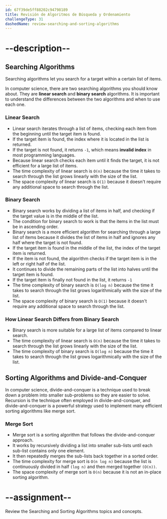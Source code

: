```yaml
---
id: 67f39de5ff88202c94798189
title: Revisión de Algoritmos de Búsqueda y Ordenamiento
challengeType: 31
dashedName: review-searching-and-sorting-algorithms
---
```


# --description--

## Searching Algorithms

Searching algorithms let you search for a target within a certain list of items.

In computer science, there are two searching algorithms you should know about. They are **linear search** and **binary search** algorithms. It is important to understand the differences between the two algorithms and when to use each one.

### Linear Search

- Linear search iterates through a list of items, checking each item from the beginning until the target item is found.
- If the target item is found, the index where it is located in the list is returned.
- If the target is not found, it returns `-1`, which means **invalid index** in most programming languages.
- Because linear search checks each item until it finds the target, it is not efficient for a large list of items.
- The time complexity of linear search is  `O(n)` because the time it takes to search through the list grows linearly with the size of the list.
- The space complexity of linear search is `O(1)` because it doesn't require any additional space to search through the list.

### Binary Search

- Binary search works by dividing a list of items in half, and checking if the target value is in the middle of the list.
- The condition for binary search to work is that the items in the list must be in ascending order.
- Binary search is a more efficient algorithm for searching through a large list of items because it divides the list of items in half and ignores any half where the target is not found.
- If the target item is found in the middle of the list, the index of the target item is returned.
- If the item is not found, the algorithm checks if the target item is in the left or right half of the list.
- It continues to divide the remaining parts of the list into halves until the target item is found.
- If the target item is finally not found in the list, it returns `-1`
- The time complexity of binary search is `O(log n)` because the time it takes to search through the list grows logarithmically with the size of the list.
- The space complexity of binary search is `O(1)` because it doesn't require any additional space to search through the list.

### How Linear Search Differs from Binary Search

- Binary search is more suitable for a large list of items compared to linear search.
- The time complexity of linear search is  `O(n)` because the time it takes to search through the list grows linearly with the size of the list.
- The time complexity of binary search is `O(log n)` because the time it takes to search through the list grows logarithmically with the size of the list.

## Sorting Algorithms and Divide-and-Conquer

In computer science, divide-and-conquer is a technique used to break down a problem into smaller sub-problems so they are easier to solve. Recursion is the technique often employed in divide-and-conquer, and divide-and-conquer is a powerful strategy used to implement many efficient sorting algorithms like merge sort.

### Merge Sort

- Merge sort is a sorting algorithm that follows the divide-and-conquer approach.
- It works by recursively dividing a list into smaller sub-lists until each sub-list contains only one element.
- It then repeatedly merges the sub-lists back together in a sorted order.
- The time complexity for merge sort is `O(n log n)` because the list is continuously divided in half `(log n)` and then merged together `(O(n))`.
- The space complexity of merge sort is `O(n)` because it is not an in-place sorting algorithm.

# --assignment--

Review the Searching and Sorting Algorithms topics and concepts.
